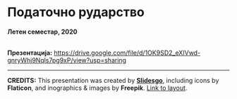 # Податочно рударство 

**Летен семестар, 2020** <br> <br>

**Презентација:** https://drive.google.com/file/d/1OK9SD2_eXIVwd-gnryWhj9Nqls7pg9xP/view?usp=sharing

*** 

**CREDITS:** This presentation was created by [**Slidesgo**](https://slidesgo.com/), including
icons by **Flaticon**, and inographics & images by **Freepik**. [Link to layout](https://slidesgo.com/theme/real-estate-marketing-plan). 
